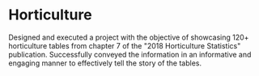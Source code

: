 # Horticulture
Designed and executed a project with the objective of showcasing 120+ horticulture tables from chapter 7 of the "2018 Horticulture Statistics" publication. Successfully conveyed the information in an informative and engaging manner to effectively tell the story of the tables.
